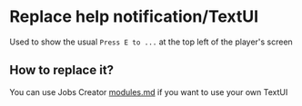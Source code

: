 # Replace help notification/TextUI

Used to show the usual `Press E to ...` at the top left of the player's screen

## How to replace it?

You can use Jobs Creator [modules.md](../../modules.md "mention") if you want to use your own TextUI
